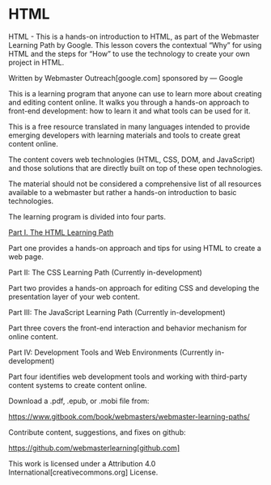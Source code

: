 # HTML
HTML - 
This is a hands-on introduction to HTML, as part of the Webmaster Learning Path by Google. This lesson covers the contextual “Why” for using HTML and the steps for “How” to use the technology to create your own project in HTML.

Written by Webmaster Outreach[google.com] sponsored by — Google

This is a learning program that anyone can use to learn more about creating and editing content online. It walks you through a hands-on approach to front-end development: how to learn it and what tools can be used for it.

This is a free resource translated in many languages intended to provide emerging developers with learning materials and tools to create great content online.

The content covers web technologies (HTML, CSS, DOM, and JavaScript) and those solutions that are directly built on top of these open technologies.

The material should not be considered a comprehensive list of all resources available to a webmaster but rather a hands-on introduction to basic technologies.

The learning program is divided into four parts.

[Part I. The HTML Learning Path](https://www.gitbook.com/book/webmasters/learn-html)

Part one provides a hands-on approach and tips for using HTML to create a web page.

Part II: The CSS Learning Path (Currently in-development)

Part two provides a hands-on approach for editing CSS and developing the presentation layer of your web content.

Part III: The JavaScript Learning Path (Currently in-development)

Part three covers the front-end interaction and behavior mechanism for online content.

Part IV: Development Tools and Web Environments (Currently in-development)

Part four identifies web development tools and working with third-party content systems to create content online.

Download a .pdf, .epub, or .mobi file from:

https://www.gitbook.com/book/webmasters/webmaster-learning-paths/

Contribute content, suggestions, and fixes on github:

https://github.com/webmasterlearning[github.com]



This work is licensed under a Attribution 4.0 International[creativecommons.org] License.
